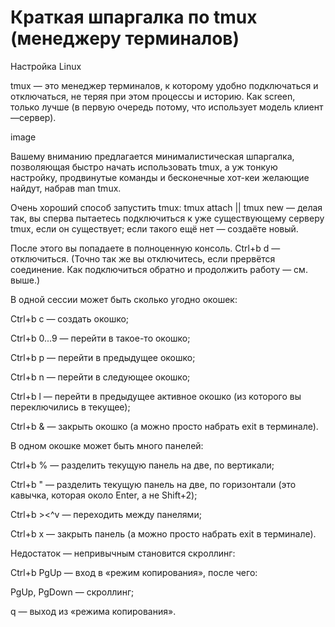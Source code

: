 # Краткая шпаргалка по tmux (менеджеру терминалов)

Настройка Linux

tmux — это менеджер терминалов, к которому удобно подключаться и отключаться, не теряя при этом процессы и историю. Как screen, только лучше (в первую очередь потому, что использует модель клиент—сервер).

image

Вашему вниманию предлагается минималистическая шпаргалка, позволяющая быстро начать использовать tmux, а уж тонкую настройку, продвинутые команды и бесконечные хот-кеи желающие найдут, набрав man tmux.



Очень хороший способ запустить tmux:
tmux attach || tmux new — делая так, вы сперва пытаетесь подключиться к уже существующему серверу tmux, если он существует; если такого ещё нет — создаёте новый.

После этого вы попадаете в полноценную консоль.
Ctrl+b d — отключиться. (Точно так же вы отключитесь, если прервётся соединение. Как подключиться обратно и продолжить работу — см. выше.)

В одной сессии может быть сколько угодно окошек:

Ctrl+b c — создать окошко;

Ctrl+b 0...9 — перейти в такое-то окошко;

Ctrl+b p — перейти в предыдущее окошко;

Ctrl+b n — перейти в следующее окошко;

Ctrl+b l — перейти в предыдущее активное окошко (из которого вы переключились в текущее);

Ctrl+b & — закрыть окошко (а можно просто набрать exit в терминале).

В одном окошке может быть много панелей:

Ctrl+b % — разделить текущую панель на две, по вертикали;

Ctrl+b " — разделить текущую панель на две, по горизонтали (это кавычка, которая около Enter, а не Shift+2);

Ctrl+b ><^v — переходить между панелями;

Ctrl+b x — закрыть панель (а можно просто набрать exit в терминале).

Недостаток — непривычным становится скроллинг:

Ctrl+b PgUp — вход в «режим копирования», после чего:

PgUp, PgDown — скроллинг;

q — выход из «режима копирования».